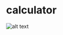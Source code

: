 # calculator
![alt text](https://github.com/omnia-khattab/tictactoe/blob/main/calculator.PNG?raw=true)
